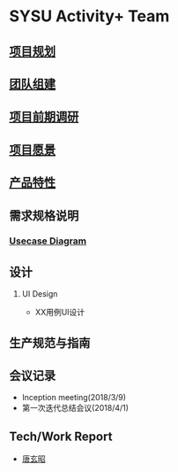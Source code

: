 # SYSU Activity+ Team

## [项目规划](About.md)

## [团队组建](Team_Profile.md)

## [项目前期调研](Investigation.md)

## [项目愿景](Vision.md)

## [产品特性](Product_Backlog.md)

## 需求规格说明

### [Usecase Diagram](Usecase_Diagram.md)

## 设计

1. UI Design

    - XX用例UI设计

## 生产规范与指南

## 会议记录

- Inception meeting(2018/3/9)
- 第一次迭代总结会议(2018/4/1)

## Tech/Work Report

- [唐玄昭](https://txzdream.github.io/2018/04/15/SAAD-summary-iter1/)
